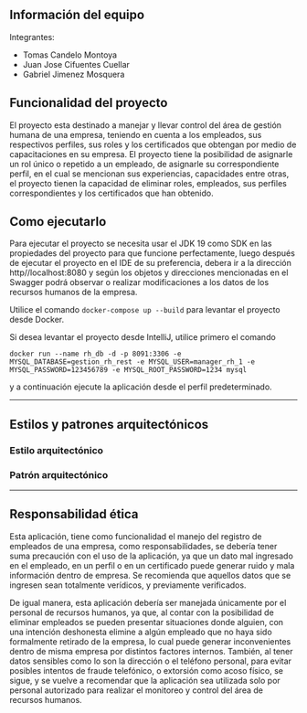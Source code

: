 ## Información del equipo

Integrantes:
- Tomas Candelo Montoya
- Juan Jose Cifuentes Cuellar
- Gabriel Jimenez Mosquera

## Funcionalidad del proyecto

El proyecto esta destinado a manejar y llevar control del área de gestión humana de una empresa, teniendo en cuenta a los empleados, sus respectivos perfiles, sus roles y los certificados que obtengan por medio de capacitaciones en su empresa. El proyecto tiene la posibilidad de asignarle un rol único o repetido a un empleado, de asignarle su correspondiente perfil, en el cual se mencionan sus experiencias, capacidades entre otras, el proyecto tienen la capacidad de eliminar roles, empleados, sus perfiles correspondientes y los certificados que han obtenido.

## Como ejecutarlo

Para ejecutar el proyecto se necesita usar el JDK 19 como SDK en las propiedades del proyecto para que funcione perfectamente, luego después de ejecutar el proyecto en el IDE de su preferencia, debera ir a la dirección http//localhost:8080 y según los objetos y direcciones mencionadas en el Swagger podrá observar o realizar modificaciones a los datos de los recursos humanos de la empresa. 

Utilice el comando ``docker-compose up --build`` para levantar el proyecto desde Docker.

Si desea levantar el proyecto desde IntelliJ, utilice primero el comando 
```
docker run --name rh_db -d -p 8091:3306 -e MYSQL_DATABASE=gestion_rh_rest -e MYSQL_USER=manager_rh_1 -e MYSQL_PASSWORD=123456789 -e MYSQL_ROOT_PASSWORD=1234 mysql
```
y a continuación ejecute la aplicación desde el perfil predeterminado.
_____________
## Estilos y patrones arquitectónicos

### Estilo arquitectónico



### Patrón arquitectónico


_______________
## Responsabilidad ética

Esta aplicación, tiene como funcionalidad el manejo del registro de empleados de una empresa, como responsabilidades, se debería tener suma precaución con el uso de la aplicación, ya que un dato mal ingresado en el empleado, en un perfil o en un certificado puede generar ruido y mala información dentro de empresa. Se recomienda que aquellos datos que se ingresen sean totalmente verídicos, y previamente verificados.

De igual manera, esta aplicación debería ser manejada únicamente por el personal de recursos humanos, ya que, al contar con la posibilidad de eliminar empleados se pueden presentar situaciones donde alguien, con una intención deshonesta elimine a algún empleado que no haya sido formalmente retirado de la empresa, lo cual puede generar inconvenientes dentro de misma empresa por distintos factores internos. También, al tener datos sensibles como lo son la dirección o el teléfono personal, para evitar posibles intentos de fraude telefónico, o extorsión como acoso físico, se sigue, y se vuelve a recomendar que la aplicación sea utilizada solo por personal autorizado para realizar el monitoreo y control del área de recursos humanos.


